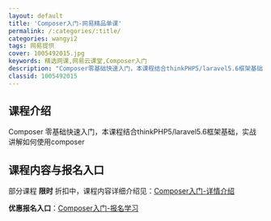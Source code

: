 ```yaml
---
layout: default
title: 'Composer入门-网易精品单课'
permalink: /:categories/:title/
categories: wangyi2
tags: 网易提供
cover: 1005492015.jpg
keywords: 精选网课,网易云课堂,Composer入门
description: "Composer零基础快速入门，本课程结合thinkPHP5/laravel5.6框架基础，实战讲解如何使用composerComposer入门"
classid: 1005492015
---
```


## 课程介绍

Composer 零基础快速入门，本课程结合thinkPHP5/laravel5.6框架基础，实战讲解如何使用composer

## 课程内容与报名入口

部分课程 **限时** 折扣中，课程内容详细介绍见：[Composer入门-详情介绍](https://study.163.com/course/introduction/1005492015.htm?share=1&shareId=1025206652&utm_campaign=share&utm_medium=iphoneShare&utm_source=&utm_u=1025206652)

**优惠报名入口**：[Composer入门-报名学习](https://study.163.com/course/introduction/1005492015.htm?share=1&shareId=1025206652&utm_campaign=share&utm_medium=iphoneShare&utm_source=&utm_u=1025206652)

